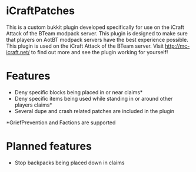 # iCraftPatches

This is a custom bukkit plugin developed specifically for use on the iCraft Attack of the BTeam modpack server. This plugin is designed to make sure that players on AotBT modpack servers have the best experience possible. This plugin is used on the iCraft Attack of the BTeam server. Visit http://mc-icraft.net/ to find out more and see the plugin working for yourself!

# Features
- Deny specific blocks being placed in or near claims* 
- Deny specific items being used while standing in or around other players claims*
- Several dupe and crash related patches are included in the plugin

*GriefPrevention and Factions are supported

# Planned features
- Stop backpacks being placed down in claims

